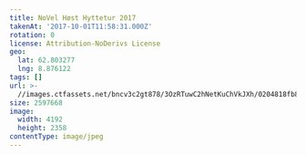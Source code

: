 ```yaml
---
title: NoVel Høst Hyttetur 2017
takenAt: '2017-10-01T11:58:31.000Z'
rotation: 0
license: Attribution-NoDerivs License
geo:
  lat: 62.803277
  lng: 8.876122
tags: []
url: >-
  //images.ctfassets.net/bncv3c2gt878/3OzRTuwC2hNetKuChVkJXh/0204818fb8d1bf6bbb181888c1fae02f/novel-hst-hyttetur-2017_36766774223_o
size: 2597668
image:
  width: 4192
  height: 2358
contentType: image/jpeg
---
```


